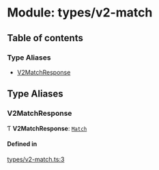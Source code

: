 # Module: types/v2-match

## Table of contents

### Type Aliases

- [V2MatchResponse](types_v2_match.md#v2matchresponse)

## Type Aliases

### V2MatchResponse

Ƭ **V2MatchResponse**: [`Match`](../interfaces/types_v3_matches.Match.md)

#### Defined in

[types/v2-match.ts:3](https://github.com/jameslinimk/unofficial-valorant-api/blob/3123117/package/src/types/v2-match.ts#L3)
